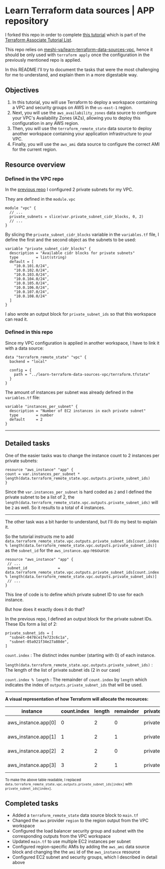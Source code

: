 # Learn Terraform data sources | APP repository

I forked this repo in order to complete [this tutorial](https://learn.hashicorp.com/tutorials/terraform/data-sources?in=terraform/certification-associate-tutorials) which is part of the [Terraform Associate Tutorial List](https://learn.hashicorp.com/collections/terraform/certification-associate-tutorials).

This repo relies on [meshi-va/learn-terraform-data-sources-vpc](https://github.com/meshi-va/learn-terraform-data-sources-vpc), hence it should be only used with `terraform apply` once the configuration in the previously mentioned repo is applied. 

In this README I'll try to document the tasks that were the most challenging for me to understand, and explain them in a more digestable way.

## Objectives

1. In this tutorial, you will use Terraform to deploy a workspace containing a VPC and security groups on AWS in the `us-east-1` region. 
2. Next, you will use the `aws_availability_zones` data source to configure your VPC's Availability Zones (AZs), allowing you to deploy this configuration in any AWS region.
3. Then, you will use the `terraform_remote_state` data source to deploy another workspace containing your application infrastructure to your VPC. 
4. Finally, you will use the `aws_ami` data source to configure the correct AMI for the current region.

## Resource overview

### Defined in the VPC repo

In the [previous repo](https://github.com/meshi-va/learn-terraform-data-sources-vpc) I configured 2 private subnets for my VPC.

They are defined in the `module.vpc` 

```hcl
module "vpc" {
  // ...
  private_subnets = slice(var.private_subnet_cidr_blocks, 0, 2)
  // ...
}
```
By slicing the `private_subnet_cidr_blocks` variable in the `variables.tf` file, I define the first and the second object as the subnets to be used:

```hcl
variable "private_subnet_cidr_blocks" {
  description = "Available cidr blocks for private subnets"
  type        = list(string)
  default = [
    "10.0.101.0/24",
    "10.0.102.0/24",
    "10.0.103.0/24",
    "10.0.104.0/24",
    "10.0.105.0/24",
    "10.0.106.0/24",
    "10.0.107.0/24",
    "10.0.108.0/24"
  ]
}
```

I also wrote an output block for `private_subnet_ids` so that this workspace can read it.

### Defined in this repo

Since my VPC configuration is applied in another workspace, I have to link it with a data source:

```hcl
data "terraform_remote_state" "vpc" {
  backend = "local"

  config = {
    path = "../learn-terraform-data-sources-vpc/terraform.tfstate"
  }
}
```
The amount of instances per subnet was already defined in the `variables.tf` file:

```hcl
variable "instances_per_subnet" {
  description = "Number of EC2 instances in each private subnet"
  type        = number
  default     = 2
}
```

---

## Detailed tasks

One of the easier tasks was to change the instance count to 2 instances per private subnets:

```hcl
resource "aws_instance" "app" {
count = var.instances_per_subnet * length(data.terraform_remote_state.vpc.outputs.private_subnet_ids)
}
```
Since the `var.instances_per_subnet` is hard coded as `2` and I defined the private subnet to be a list of 2, the `length(data.terraform_remote_state.vpc.outputs.private_subnet_ids)` will be `2` as well. So it results to a total of 4 instances.

---

The other task was a bit harder to understand, but I'll do my best to explain it.

So the tutorial instructs me to add `data.terraform_remote_state.vpc.outputs.private_subnet_ids[count.index % length(data.terraform_remote_state.vpc.outputs.private_subnet_ids)]` as the `subnet_id` for the `aws_instance.app` resource:

```hcl
resource "aws_instance" "app" {
 // ...
 subnet_id              = data.terraform_remote_state.vpc.outputs.private_subnet_ids[count.index % length(data.terraform_remote_state.vpc.outputs.private_subnet_ids)]
 // ...
}
```

This line of code is to define which private subnet ID to use for each instance.

But how does it exactly does it do that?

In the previous repo, I defined an output block for the private subnet IDs. These IDs form a list of 2:

```
private_subnet_ids = [
  "subnet-0478ce1fe723c6c1a",
  "subnet-05a921f34e27a88de",
]
```

`count.index`
: The distinct index number (starting with 0) of each instance. 

`length(data.terraform_remote_state.vpc.outputs.private_subnet_ids)`
: The length of the list of private subnet ids (2 in our case)

`count.index % length`
: The remainder of `count.index` by `length` which indicates the index of `outputs.private_subnet_ids` that will be used.

---

**A visual representation of how Terraform will allocate the recources:**

| instance | count.index | length | remainder |  private_subnet_ids[index] | subnet id |
| ----------- | ----------- | ----------- | ----------- | ----------- | ----------- |
| aws_instance.app[0] | 0 | 2 | 0 | private_subnet_ids[0] | subnet-0478ce1fe723c6c1a |
| aws_instance.app[1] | 1 | 2 | 1 | private_subnet_ids[1] | subnet-05a921f34e27a88de |
| aws_instance.app[2] | 2 | 2 | 0 | private_subnet_ids[0] | subnet-0478ce1fe723c6c1a |
| aws_instance.app[3] | 3 | 2 | 1 | private_subnet_ids[1] | subnet-05a921f34e27a88de |

<sub>To make the above table readable, I replaced `data.terraform_remote_state.vpc.outputs.private_subnet_ids[index]` with `private_subnet_ids[index]`.</sub>

## Completed tasks

- Added a `terraform_remote_state` data source block to `main.tf`
- Changed the `aws` provider `region` to the region output from the VPC workspace
- Configured the load balancer security group and subnet with the corresponding outputs from the VPC workspace
- Updated `main.tf` to use multiple EC2 instances per subnet
- Configured region-specific AMIs by adding the `aws_ami` data source block and changing the the `ami` id of the `aws_instance` resource
- Configured EC2 subnet and security groups, which I described in detail above
